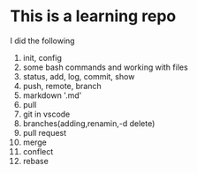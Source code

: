 # This is a learning repo
I did the following 
1. init, config
2. some bash commands and working with files
3. status, add, log, commit, show
4. push, remote, branch
5. markdown '.md'
6. pull
7. git in vscode
8. branches(adding,renamin,-d delete)
9. pull request
11. merge
12. conflect
13. rebase
